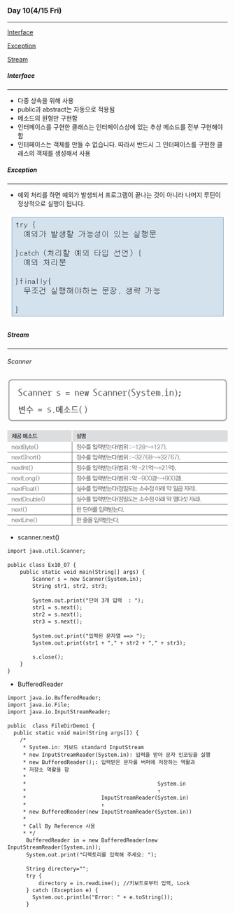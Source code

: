 ### Day 10(4/15 Fri)

---

[Interface](#interface)

[Exception](#exception)

[Stream](#stream)

##### Interface

___

* 다중 상속을 위해 사용
* public과 abstract는 자동으로 적용됨
* 메소드의 원형만 구현함
* 인터페이스를 구현한 클래스는 인터페이스상에 있는 추상 메소드를 전부 구현해야 함 
* 인터페이스는 객체를 만들 수 없습니다. 따라서 반드시 그 인터페이스를 구현한 클래스의 객체를 생성해서 사용

##### Exception

---

- 예외 처리를 하면 예외가 발생되서 프로그램이 끝나는 것이 아니라 나머지 루틴이 정상적으로 실행이 됩니다. 

![java19-01](TiL_10.assets/java19-01-16500292998411.jpg)







##### Stream

---

###### Scanner

![4](TiL_10.assets/4-16500294769522.jpg)



![5](TiL_10.assets/5-16500295248345.jpg)



- scanner.next() 

```
import java.util.Scanner;
 
public class Ex10_07 {
    public static void main(String[] args) {
        Scanner s = new Scanner(System.in);
        String str1, str2, str3;
 
        System.out.print("단어 3개 입력  : ");
        str1 = s.next();
        str2 = s.next();
        str3 = s.next();
 
        System.out.print("입력된 문자열 ==> ");
        System.out.print(str1 + "," + str2 + "," + str3);
        
        s.close();
    }
}
```





* BufferedReader

```
import java.io.BufferedReader; 
import java.io.File; 
import java.io.InputStreamReader; 

public  class FileDirDemo1 { 
  public static void main(String args[]) { 
    /* 
     * System.in: 키보드 standard InputStream 
     * new InputStreamReader(System.in): 입력을 받아 문자 인코딩을 실행 
     * new BufferedReader();: 입력받은 문자를 버퍼에 저장하는 역활과 
     * 저장소 역활을 함  
     *  
     *                                          System.in 
     *                                          ↑   
     *                        InputStreamReader(System.in) 
     *                        ↑ 
     * new BufferedReader(new InputStreamReader(System.in)) 
     *  
     * Call By Reference 사용 
     * */ 
      BufferedReader in = new BufferedReader(new InputStreamReader(System.in)); 
      System.out.print("디렉토리를 입력해 주세요: "); 
       
      String directory=""; 
      try { 
          directory = in.readLine(); //키보드로부터 입력, Lock 
      } catch (Exception e) { 
        System.out.println("Error: " + e.toString()); 
      }     
```
